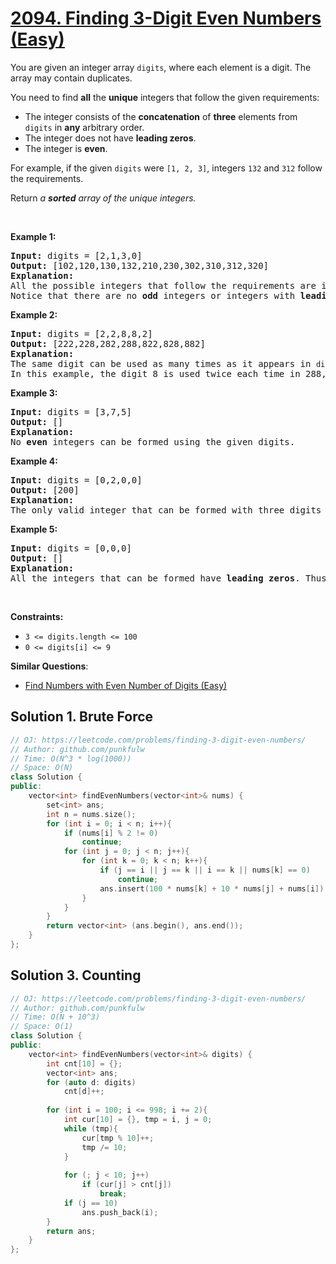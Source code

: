 # [2094. Finding 3-Digit Even Numbers (Easy)](https://leetcode.com/problems/finding-3-digit-even-numbers/)

<p>You are given an integer array <code>digits</code>, where each element is a digit. The array may contain duplicates.</p>

<p>You need to find <strong>all</strong> the <strong>unique</strong> integers that follow the given requirements:</p>

<ul>
	<li>The integer consists of the <strong>concatenation</strong> of <strong>three</strong> elements from <code>digits</code> in <strong>any</strong> arbitrary order.</li>
	<li>The integer does not have <strong>leading zeros</strong>.</li>
	<li>The integer is <strong>even</strong>.</li>
</ul>

<p>For example, if the given <code>digits</code> were <code>[1, 2, 3]</code>, integers <code>132</code> and <code>312</code> follow the requirements.</p>

<p>Return <em>a <strong>sorted</strong> array of the unique integers.</em></p>

<p>&nbsp;</p>
<p><strong>Example 1:</strong></p>

<pre><strong>Input:</strong> digits = [2,1,3,0]
<strong>Output:</strong> [102,120,130,132,210,230,302,310,312,320]
<strong>Explanation:</strong> 
All the possible integers that follow the requirements are in the output array. 
Notice that there are no <strong>odd</strong> integers or integers with <strong>leading zeros</strong>.</pre>

<p><strong>Example 2:</strong></p>

<pre><strong>Input:</strong> digits = [2,2,8,8,2]
<strong>Output:</strong> [222,228,282,288,822,828,882]
<strong>Explanation:</strong> 
The same digit can be used as many times as it appears in <code>digits</code>. 
In this example, the digit 8 is used twice each time in 288, 828, and 882. 
</pre>

<p><strong>Example 3:</strong></p>

<pre><strong>Input:</strong> digits = [3,7,5]
<strong>Output:</strong> []
<strong>Explanation:</strong> 
No <strong>even</strong> integers can be formed using the given digits.
</pre>

<p><strong>Example 4:</strong></p>

<pre><strong>Input:</strong> digits = [0,2,0,0]
<strong>Output:</strong> [200]
<strong>Explanation:</strong> 
The only valid integer that can be formed with three digits and <strong>no leading zeros</strong> is 200.
</pre>

<p><strong>Example 5:</strong></p>

<pre><strong>Input:</strong> digits = [0,0,0]
<strong>Output:</strong> []
<strong>Explanation:</strong> 
All the integers that can be formed have <strong>leading zeros</strong>. Thus, there are no valid integers.
</pre>

<p>&nbsp;</p>
<p><strong>Constraints:</strong></p>

<ul>
	<li><code>3 &lt;=&nbsp;digits.length &lt;= 100</code></li>
	<li><code>0 &lt;= digits[i] &lt;= 9</code></li>
</ul>


**Similar Questions**:
* [Find Numbers with Even Number of Digits (Easy)](https://leetcode.com/problems/find-numbers-with-even-number-of-digits/)

## Solution 1. Brute Force

```cpp
// OJ: https://leetcode.com/problems/finding-3-digit-even-numbers/
// Author: github.com/punkfulw
// Time: O(N^3 * log(1000))
// Space: O(N)
class Solution {
public:
    vector<int> findEvenNumbers(vector<int>& nums) {
        set<int> ans;
        int n = nums.size(); 
        for (int i = 0; i < n; i++){
            if (nums[i] % 2 != 0)
                continue;
            for (int j = 0; j < n; j++){
                for (int k = 0; k < n; k++){
                    if (j == i || j == k || i == k || nums[k] == 0)
                        continue;
                    ans.insert(100 * nums[k] + 10 * nums[j] + nums[i]);
                }
            }
        }
        return vector<int> (ans.begin(), ans.end());
    }
};
```


## Solution 3. Counting

```cpp
// OJ: https://leetcode.com/problems/finding-3-digit-even-numbers/
// Author: github.com/punkfulw
// Time: O(N + 10^3)
// Space: O(1)
class Solution {
public:
    vector<int> findEvenNumbers(vector<int>& digits) {
        int cnt[10] = {};
        vector<int> ans;
        for (auto d: digits)
            cnt[d]++;
        
        for (int i = 100; i <= 998; i += 2){
            int cur[10] = {}, tmp = i, j = 0;
            while (tmp){
                cur[tmp % 10]++;
                tmp /= 10;
            }
            
            for (; j < 10; j++)
                if (cur[j] > cnt[j])
                    break;
            if (j == 10)
                ans.push_back(i);
        }
        return ans;
    }
};
```
